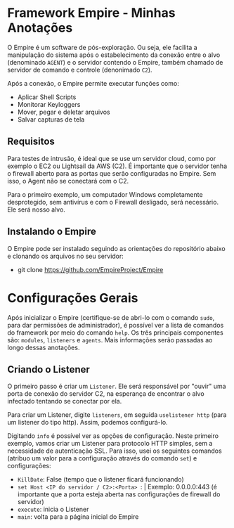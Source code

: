 # Framework Empire - Minhas Anotações

O Empire é um software de pós-exploração. Ou seja, ele facilita a manipulação do sistema após o estabelecimento da conexão entre o alvo (denominado `AGENT`) e o servidor contendo o Empire, também chamado de servidor de comando e controle (denonimado `C2`).

Após a conexão, o Empire permite executar funções como:

- Aplicar Shell Scripts
- Monitorar Keyloggers
- Mover, pegar e deletar arquivos
- Salvar capturas de tela

## Requisitos

Para testes de intrusão, é ideal que se use um servidor cloud, como por exemplo o EC2 ou Lightsail da AWS (C2). É importante que o servidor tenha o firewall aberto para as portas que serão configuradas no Empire. Sem isso, o Agent não se conectará com o C2.

Para o primeiro exemplo, um computador Windows completamente desprotegido, sem antivírus e com o Firewall desligado, será necessário. Ele será nosso alvo.

## Instalando o Empire

O Empire pode ser instalado seguindo as orientações do repositório abaixo e clonando os arquivos no seu servidor:

- git clone https://github.com/EmpireProject/Empire

# Configurações Gerais

Após inicializar o Empire (certifique-se de abri-lo com o comando `sudo`, para dar permissões de administrador), é possível ver a lista de comandos do framework por meio do comando `help`. Os três principais componentes são: `modules`, `listeners` e `agents`. Mais informações serão passadas ao longo dessas anotações.

## Criando o Listener

O primeiro passo é criar um `Listener`. Ele será responsável por "ouvir" uma porta de conexão do servidor C2, na esperança de encontrar o alvo infectado tentando se conectar por ela. 

Para criar um Listener, digite `listeners`, em seguida `uselistener http` (para um listener do tipo http). Assim, podemos configurá-lo.

Digitando `info` é possível ver as opções de configuração. Neste primeiro exemplo, vamos criar um Listener para protocolo HTTP simples, sem a necessidade de autenticação SSL. Para isso, usei os seguintes comandos (atribuo um valor para a configuração através do comando `set`) e configurações:

- `KillDate`: False (tempo que o listener ficará funcionando) 
- `set Host <IP do servidor / C2>:<Porta> `: | Exemplo: 0.0.0.0:443 (é importante que a porta esteja aberta nas configurações de firewall do servidor) 
- `execute`: inicia o Listener
- `main`: volta para a página inicial do Empire


